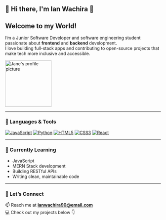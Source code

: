 ## 👋 Hi there, I'm Ian Wachira 👋
##   Welcome to my World!
 
I’m a Junior Software Developer and software engineering student passionate about **frontend** and **backend** development.  
I love building full-stack apps and contributing to open-source projects that make tech more inclusive and accessible.




<img src="https://avatars.githubusercontent.com/IanWachcode" width="150" alt="Jane's profile picture" align="center" />

---

### 🧠 Languages & Tools
[![JavaScript](https://img.shields.io/badge/JavaScript-F7DF1E?logo=javascript&logoColor=000&style=for-the-badge)](https://developer.mozilla.org/en-US/docs/Web/JavaScript)
[![Python](https://img.shields.io/badge/Python-3776AB?logo=python&logoColor=fff&style=for-the-badge)](https://www.python.org/)
[![HTML5](https://img.shields.io/badge/HTML5-E34F26?logo=html5&logoColor=fff&style=for-the-badge)](https://developer.mozilla.org/en-US/docs/Web/HTML)
[![CSS3](https://img.shields.io/badge/CSS3-1572B6?logo=css3&logoColor=fff&style=for-the-badge)](https://developer.mozilla.org/en-US/docs/Web/CSS)
[![React](https://img.shields.io/badge/React-20232A?logo=react&logoColor=61DAFB&style=for-the-badge)](https://react.dev/)

---

### 🌱 Currently Learning
- JavaScript
- MERN Stack development  
- Building RESTful APIs  
- Writing clean, maintainable code  

---

### 💬 Let’s Connect
📫 Reach me at **ianwachira90@email.com**  
💻 Check out my projects below 👇
